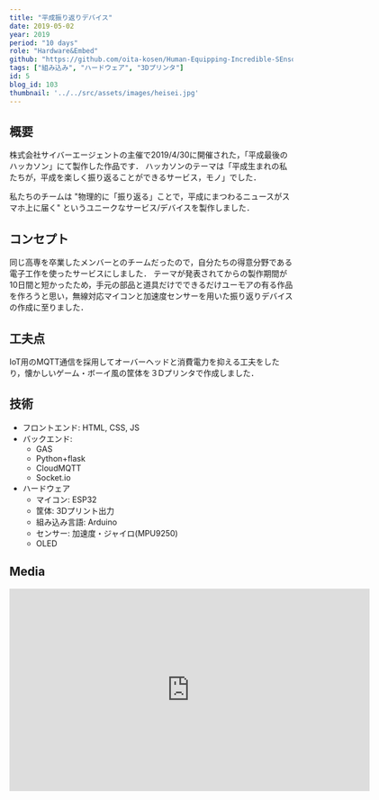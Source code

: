 ```yaml
---
title: "平成振り返りデバイス"
date: 2019-05-02
year: 2019
period: "10 days"
role: "Hardware&Embed"
github: "https://github.com/oita-kosen/Human-Equipping-Incredible-SEnsor-Interface"
tags: ["組み込み", "ハードウェア", "3Dプリンタ"]
id: 5
blog_id: 103
thumbnail: '../../src/assets/images/heisei.jpg'
---
```


## 概要

株式会社サイバーエージェントの主催で2019/4/30に開催された，「平成最後のハッカソン」にて製作した作品です．
ハッカソンのテーマは「平成生まれの私たちが，平成を楽しく振り返ることができるサービス，モノ」でした．

私たちのチームは "物理的に「振り返る」ことで，平成にまつわるニュースがスマホ上に届く" というユニークなサービス/デバイスを製作しました．

## コンセプト

同じ高専を卒業したメンバーとのチームだったので，自分たちの得意分野である電子工作を使ったサービスにしました．
テーマが発表されてからの製作期間が10日間と短かったため，手元の部品と道具だけでできるだけユーモアの有る作品を作ろうと思い，無線対応マイコンと加速度センサーを用いた振り返りデバイスの作成に至りました．

## 工夫点

IoT用のMQTT通信を採用してオーバーヘッドと消費電力を抑える工夫をしたり，懐かしいゲーム・ボーイ風の筐体を３Dプリンタで作成しました．

## 技術

- フロントエンド: HTML, CSS, JS
- バックエンド:
    - GAS
    - Python+flask
    - CloudMQTT
    - Socket.io
- ハードウェア
    - マイコン: ESP32
    - 筐体: 3Dプリント出力
    - 組み込み言語: Arduino
    - センサー: 加速度・ジャイロ(MPU9250)
    - OLED

## Media

<iframe title="vimeo-player" src="https://player.vimeo.com/video/333354788" width="640" height="360" frameborder="0" allowfullscreen/>
